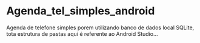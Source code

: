 # Agenda_tel_simples_android

Agenda de telefone simples porem utilizando banco de dados local SQLite, tota estrutura de pastas aqui
é referente ao Android Studio...
